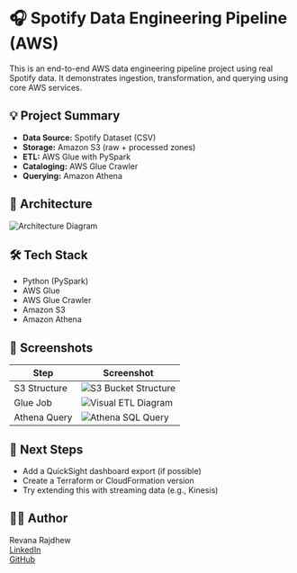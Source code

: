 # 🎧 Spotify Data Engineering Pipeline (AWS)

This is an end-to-end AWS data engineering pipeline project using real Spotify data. It demonstrates ingestion, transformation, and querying using core AWS services.

## 💡 Project Summary

- **Data Source:** Spotify Dataset (CSV)
- **Storage:** Amazon S3 (raw + processed zones)
- **ETL:** AWS Glue with PySpark
- **Cataloging:** AWS Glue Crawler
- **Querying:** Amazon Athena


## 📐 Architecture

![Architecture Diagram](https://github.com/user-attachments/assets/62d63368-5ec8-4c9c-b9cc-35f50c524dca)

## 🛠️ Tech Stack

- Python (PySpark)
- AWS Glue
- AWS Glue Crawler
- Amazon S3
- Amazon Athena

## 📸 Screenshots

| Step          | Screenshot                                                                                              |
|---------------|-------------------------------------------------------------------------------------------------------- |
| S3 Structure  |  ![S3 Bucket Structure](https://github.com/user-attachments/assets/b3b5542c-d13e-409f-a147-ad76596aa3b2)|
| Glue Job      | ![Visual ETL Diagram](https://github.com/user-attachments/assets/6244d3e5-dce7-46ae-b39c-89871bb77120)  |
| Athena Query  | ![Athena SQL Query](https://github.com/user-attachments/assets/29938b33-d4cd-4b8d-aa5b-af0f393d95c1)    |

## 🔁 Next Steps

- Add a QuickSight dashboard export (if possible)
- Create a Terraform or CloudFormation version
- Try extending this with streaming data (e.g., Kinesis)

## 👩‍💻 Author

Revana Rajdhew  
[LinkedIn](www.linkedin.com/in/revanarajdhew)  
[GitHub](https://github.com/RevanaRajdhew)

